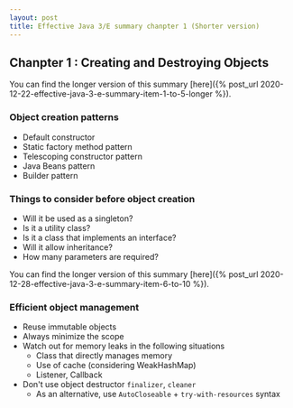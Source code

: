 ```yaml
---
layout: post
title: Effective Java 3/E summary chanpter 1 (Shorter version)
---
```


## Chanpter 1 : Creating and Destroying Objects

You can find the longer version of this summary [here]({% post_url 2020-12-22-effective-java-3-e-summary-item-1-to-5-longer %}).

### Object creation patterns

- Default constructor
- Static factory method pattern
- Telescoping constructor pattern
- Java Beans pattern
- Builder pattern

### Things to consider before object creation

- Will it be used as a singleton?
- Is it a utility class?
- Is it a class that implements an interface?
- Will it allow inheritance?
- How many parameters are required?

You can find the longer version of this summary [here]({% post_url 2020-12-28-effective-java-3-e-summary-item-6-to-10 %}).

### Efficient object management
- Reuse immutable objects
- Always minimize the scope
- Watch out for memory leaks in the following situations
     - Class that directly manages memory
     - Use of cache (considering WeakHashMap)
     - Listener, Callback
- Don't use object destructor `finalizer`, `cleaner`
     - As an alternative, use `AutoCloseable` + `try-with-resources` syntax